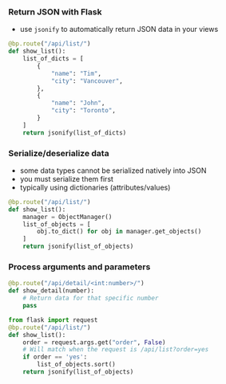 ### Return JSON with Flask
- use `jsonify` to automatically return JSON data in your views 

```python
@bp.route("/api/list/")  
def show_list():  
	list_of_dicts = [  
		{  
			"name": "Tim",  
			"city": "Vancouver",  
		},  
		{  
			"name": "John",  
			"city": "Toronto",  
		}  
	]  
	return jsonify(list_of_dicts)
```

### Serialize/deserialize data
- some data types cannot be serialized natively into JSON
- you must serialize them first
- typically using dictionaries (attributes/values)

```python
@bp.route("/api/list/")  
def show_list():  
	manager = ObjectManager()  
	list_of_objects = [  
		obj.to_dict() for obj in manager.get_objects()  
	]  
	return jsonify(list_of_objects)
```

### Process arguments and parameters
```python
@bp.route("/api/detail/<int:number>/")  
def show_detail(number):  
	# Return data for that specific number  
	pass
```

```python
from flask import request  
@bp.route("/api/list/")  
def show_list():  
	order = request.args.get("order", False)  
	# Will match when the request is /api/list?order=yes  
	if order == 'yes':  
		list_of_objects.sort()  
	return jsonify(list_of_objects)
```